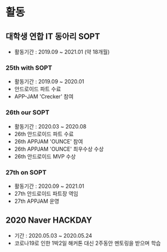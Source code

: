 # 활동

## 대학생 연합 IT 동아리 **SOPT**
- 활동기간 : 2019.09 ~ 2021.01 (약 18개월)

### 25th with SOPT
- 활동기간 : 2019.09 ~ 2020.01
- 안드로이드 파트 수료
- APP-JAM 'Crecker' 참여

### 26th our SOPT
- 활동기간 : 2020.03 ~ 2020.08
- 26th 안드로이드 파트 수료
- 26th APPJAM 'OUNCE' 참여
- 26th APPJAM 'OUNCE' 최우수상 수상
- 26th 안드로이드 MVP 수상

### 27th on SOPT
- 활동기간 : 2020.09 ~ 2021.01
- 27th 안드로이드 파트장 역임
- 27th APPJAM 운영

## 2020 Naver HACKDAY
- 기간 : 2020.05.03 ~ 2020.05.24
- 코로나19로 인한 1박2일 해커톤 대신 2주동안 멘토링을 받으며 학습
